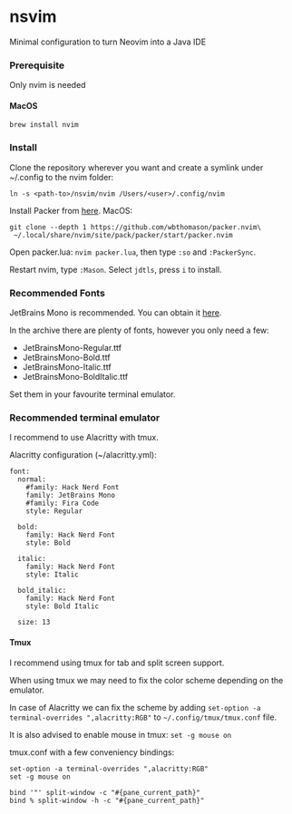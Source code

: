 # nsvim
Minimal configuration to turn Neovim into a Java IDE

### Prerequisite
Only nvim is needed

#### MacOS
```
brew install nvim
```

### Install
Clone the repository wherever you want and create a symlink under ~/.config to the nvim folder:
```
ln -s <path-to>/nsvim/nvim /Users/<user>/.config/nvim
```

Install Packer from [here](https://github.com/wbthomason/packer.nvim).
MacOS:
```
git clone --depth 1 https://github.com/wbthomason/packer.nvim\
 ~/.local/share/nvim/site/pack/packer/start/packer.nvim
```

Open packer.lua: `nvim packer.lua`, then type `:so` and `:PackerSync`.

Restart nvim, type `:Mason`. Select `jdtls`, press `i` to install.

### Recommended Fonts
JetBrains Mono is recommended. You can obtain it [here](https://www.jetbrains.com/lp/mono/).

In the archive there are plenty of fonts, however you only need a few:
- JetBrainsMono-Regular.ttf
- JetBrainsMono-Bold.ttf
- JetBrainsMono-Italic.ttf
- JetBrainsMono-BoldItalic.ttf

Set them in your favourite terminal emulator.

### Recommended terminal emulator
I recommend to use Alacritty with tmux.

Alacritty configuration (~/alacritty.yml):
```
font:
  normal:
    #family: Hack Nerd Font
    family: JetBrains Mono
    #family: Fira Code
    style: Regular

  bold:
    family: Hack Nerd Font
    style: Bold

  italic:
    family: Hack Nerd Font
    style: Italic

  bold_italic:
    family: Hack Nerd Font
    style: Bold Italic

  size: 13
```
#### Tmux
I recommend using tmux for tab and split screen support.

When using tmux we may need to fix the color scheme depending on the emulator.

In case of Alacritty we can fix the scheme by adding `set-option -a terminal-overrides ",alacritty:RGB"` to `~/.config/tmux/tmux.conf` file. 

It is also advised to enable mouse in tmux: `set -g mouse on`

tmux.conf with a few conveniency bindings:
```
set-option -a terminal-overrides ",alacritty:RGB"
set -g mouse on

bind '"' split-window -c "#{pane_current_path}"
bind % split-window -h -c "#{pane_current_path}"
```
